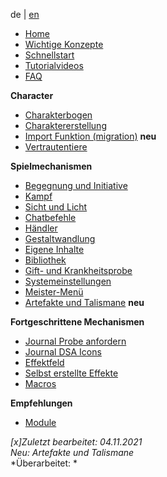 
de | [en](Home)

* [Home](de-Home)
* [Wichtige Konzepte](de-wichtige-Konzepte)
* [Schnellstart](de-DSA_5_Welt_erstellen)
* [Tutorialvideos](de-tutorials)
* [FAQ](de-FAQ)

**Character**
* [Charakterbogen](de-Charakterbogen)
* [Charaktererstellung](de-Charaktererstellung)
* [Import Funktion (migration)](de-Import-Funktion) **neu**
* [Vertrautentiere](de-Vertrautentiere)

**Spielmechanismen**
* [Begegnung und Initiative](de-Begegnung_und_Initiative)
* [Kampf](de-Kampf)
* [Sicht und Licht](de-Sicht_und_Licht)
* [Chatbefehle](de-Chatbefehle)
* [Händler](de-Haendler)
* [Gestaltwandlung](de-Gestaltwandlung)
* [Eigene Inhalte](de-Eigene_Inhalte_erstellen)
* [Bibliothek](de-Bibliothek)
* [Gift- und Krankheitsprobe](de-Gift-und-Krankheitsprobe)
* [Systemeinstellungen](de-Systemeinstellungen)
* [Meister-Menü](de-Meister-Menue) 
* [Artefakte und Talismane](de-Artefakte-und-Talismane) **neu**

**Fortgeschrittene Mechanismen**
* [Journal Probe anfordern](de-Journal-probe_anfordern)
* [Journal DSA Icons](de-Journal-DSA_Icons_Auge)
* [Effektfeld](de-Effekt_Feld)
* [Selbst erstellte Effekte](de-Status-Selbst-erstellte-Effekte)
* [Macros](de-Makro-Probe-anfordern)

**Empfehlungen**
* [Module](de-Module)

*[x]Zuletzt bearbeitet: 04.11.2021*  
*Neu: Artefakte und Talismane*  
*Überarbeitet: *



